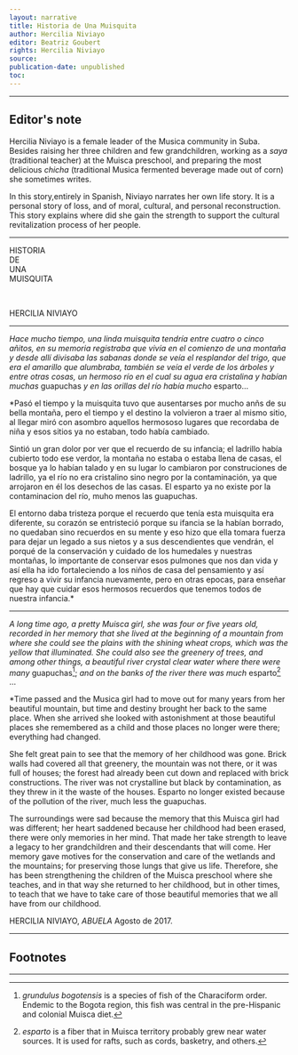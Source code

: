 ```yaml
---
layout: narrative
title: Historia de Una Muisquita
author: Hercilia Niviayo
editor: Beatriz Goubert
rights: Hercilia Niviayo
source:
publication-date: unpublished
toc:
---
```


---

## Editor's note
Hercilia Niviayo is a female leader of the Musica community in Suba. Besides raising her three children and few grandchildren, working as a
*saya* (traditional teacher) at the Muisca preschool, and preparing the most delicious *chicha* (traditional Musica fermented beverage made out of corn) she sometimes writes.

In this story,entirely in Spanish, Niviayo narrates her own life story. It is a personal story of loss, and of moral, cultural, and personal reconstruction. This story explains where did she gain the strength to support the cultural revitalization process of her people.


---

<a id="title-page" />

<p class="centered large">HISTORIA<br>DE<br>UNA<br>MUISQUITA</p>
<br>
<p class="centered larger">HERCILIA NIVIAYO</p>


---


*Hace mucho tiempo, una linda muisquita tendría entre cuatro o cinco añitos, en su memoria registraba que vivía en el comienzo de una montaña y desde allí divisaba las sabanas donde se veía el resplandor del trigo, que era el amarillo que alumbraba, también se veía el verde de los árboles y entre otras cosas, un hermoso río en el cual su agua era cristalina y habían muchas* guapuchas *y en las orillas del río había mucho* esparto...

*Pasó el tiempo y la muisquita tuvo que ausentarses por mucho anñs de su bella montaña, pero el tiempo y el destino la volvieron a traer al mismo sitio, al llegar miró con asombro aquellos hermososo lugares que recordaba de niña y esos sitios ya no estaban, todo había cambiado.

Sintió un gran dolor por ver que el recuerdo de su infancia; el ladrillo había cubierto todo ese verdor, la montaña no estaba o estaba llena de casas, el bosque ya lo habían talado y en su lugar lo cambiaron por construciones de ladrillo, ya el río no era cristalino sino negro por la contaminación, ya que arrojaron en él los desechos de las casas. El esparto ya no existe por la contaminacion del río, muho menos las guapuchas.

El entorno daba tristeza porque el recuerdo que tenía esta muisquita era diferente, su corazón se entristeció porque su ifancia se la habían borrado, no quedaban sino recuerdos en su mente y eso hizo que ella tomara fuerza para dejar un legado a sus nietos y a sus descendientes que vendrán, el porqué de la conservación y cuidado de los humedales y nuestras montañas, lo importante de conservar esos pulmones que nos dan vida y así ella ha ido fortaleciendo a los niños de casa del pensamiento y así regreso a vivir su infancia nuevamente, pero en otras epocas, para enseñar que hay que cuidar esos hermosos recuerdos que tenemos todos de nuestra infancia.*


---

*A long time ago, a pretty Muisca girl, she was four or five years old, recorded in her memory that she lived at the beginning of a mountain from where she could see the plains with the shining wheat crops, which was the yellow that illuminated. She could also see the greenery of trees, and among other things, a beautiful river crystal clear water where there were many* guapuchas[^fn1]; *and on the banks of the river there was much* esparto[^fn2] ...

*Time passed and the Musica girl had to move out for many years from her beautiful mountain, but time and destiny brought her back to the same place. When she arrived she looked with astonishment at those beautiful places she remembered as a child and those places no longer were there; everything had changed.

She felt great pain to see that the memory of her childhood was gone. Brick walls had covered all that greenery, the mountain was not there, or it was full of houses; the forest had already been cut down and replaced with brick constructions. The river was not crystalline but black by contamination, as they threw in it the waste of the houses. Esparto no longer existed because of the pollution of the river, much less the guapuchas.

The surroundings were sad because the memory that this Muisca girl had was different; her heart saddened because her childhood had been erased, there were only memories in her mind. That made her take strength to leave a legacy to her grandchildren and their descendants that will come. Her memory gave motives for the conservation and care of the wetlands and the mountains; for preserving those lungs that give us life. Therefore, she has been strengthening the children of the Muisca preschool where she teaches, and in that way she returned to her childhood, but in other times, to teach that we have to take care of those beautiful memories that we all have from our childhood.


HERCILIA NIVIAYO, *ABUELA*
Agosto de 2017.

---

## Footnotes

[^fn1]: *grundulus bogotensis* is a species of fish of the Characiform order. Endemic to the Bogota region, this fish was central in the pre-Hispanic and colonial Muisca diet.

[^fn2]: *esparto* is a fiber that in Muisca territory probably grew near water sources. It is used for rafts, such as cords, basketry, and others.


---
